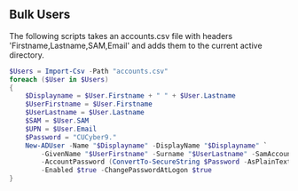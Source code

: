 ## Bulk Users

The following scripts takes an accounts.csv file with headers 'Firstname,Lastname,SAM,Email' and adds them to the current active directory.

```powershell
$Users = Import-Csv -Path "accounts.csv"
foreach ($User in $Users)
{
    $Displayname = $User.Firstname + " " + $User.Lastname
    $UserFirstname = $User.Firstname
    $UserLastname = $User.Lastname
    $SAM = $User.SAM
    $UPN = $User.Email
    $Password = "CUCyber9."
    New-ADUser -Name "$Displayname" -DisplayName "$Displayname" `
        -GivenName "$UserFirstname" -Surname "$UserLastname" -SamAccountName $SAM `
        -AccountPassword (ConvertTo-SecureString $Password -AsPlainText -Force) `
        -Enabled $true -ChangePasswordAtLogon $true
}
```
